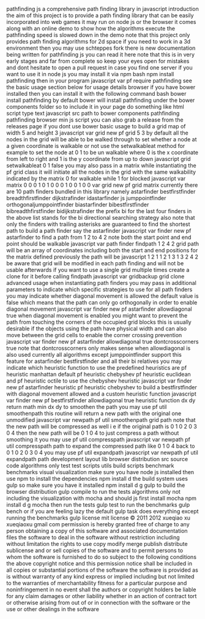pathfinding js a comprehensive path finding library in javascript introduction the aim of this project is to provide a path finding library that can be easily incorporated into web games it may run on node js or the browser it comes along with an online demo to show how the algorithms execute the pathfinding speed is slowed down in the demo note that this project only provides path finding algorithms for 2d space if you need to work in a 3d environment then you may use schteppes fork there is new documentation being written for pathfinding js you can read it here note that this is in very early stages and far from complete so keep your eyes open for mistakes and dont hesitate to open a pull request in case you find one server if you want to use it in node js you may install it via npm bash npm install pathfinding then in your program javascript var pf require pathfinding see the basic usage section below for usage details browser if you have bower installed then you can install it with the following command bash bower install pathfinding by default bower will install pathfinding under the bower components folder so to include it in your page do something like html script type text javascript src path to bower components pathfinding pathfinding browser min js script you can also grab a release from the releases page if you dont use bower basic usage to build a grid map of width 5 and height 3 javascript var grid new pf grid 5 3 by default all the nodes in the grid will be able to be walked through to set whether a node at a given coordinate is walkable or not use the setwalkableat method for example to set the node at 0 1 to be un walkable where 0 is the x coordinate from left to right and 1 is the y coordinate from up to down javascript grid setwalkableat 0 1 false you may also pass in a matrix while instantiating the pf grid class it will initiate all the nodes in the grid with the same walkability indicated by the matrix 0 for walkable while 1 for blocked javascript var matrix 0 0 0 1 0 1 0 0 0 1 0 0 1 0 0 var grid new pf grid matrix currently there are 10 path finders bundled in this library namely astarfinder bestfirstfinder breadthfirstfinder dijkstrafinder idastarfinder js jumppointfinder orthogonaljumppointfinder biastarfinder bibestfirstfinder bibreadthfirstfinder bidijkstrafinder the prefix bi for the last four finders in the above list stands for the bi directional searching strategy also note that only the finders with trailing asterisks are guaranteed to find the shortest path to build a path finder say the astarfinder javascript var finder new pf astarfinder to find a path from 1 2 to 4 2 note both the start point and end point should be walkable javascript var path finder findpath 1 2 4 2 grid path will be an array of coordinates including both the start and end positions for the matrix defined previously the path will be javascript 1 2 1 1 2 1 3 1 3 2 4 2 be aware that grid will be modified in each path finding and will not be usable afterwards if you want to use a single grid multiple times create a clone for it before calling findpath javascript var gridbackup grid clone advanced usage when instantiating path finders you may pass in additional parameters to indicate which specific strategies to use for all path finders you may indicate whether diagonal movement is allowed the default value is false which means that the path can only go orthogonally in order to enable diagonal movement javascript var finder new pf astarfinder allowdiagonal true when diagonal movement is enabled you might want to prevent the path from touching the corners of the occupied grid blocks this is usually desirable if the objects using the path have physical width and can also move between the grid cells to enable the corner crossing prevention javascript var finder new pf astarfinder allowdiagonal true dontcrosscorners true note that dontcrosscorners only makes sense when allowdiagonal is also used currently all algorithms except jumppointfinder support this feature for astarfinder bestfirstfinder and all their bi relatives you may indicate which heuristic function to use the predefined heuristics are pf heuristic manhattan default pf heuristic chebyshev pf heuristic euclidean and pf heuristic octile to use the chebyshev heuristic javascript var finder new pf astarfinder heuristic pf heuristic chebyshev to build a bestfirstfinder with diagonal movement allowed and a custom heuristic function javascript var finder new pf bestfirstfinder allowdiagonal true heuristic function dx dy return math min dx dy to smoothen the path you may use pf util smoothenpath this routine will return a new path with the original one unmodified javascript var newpath pf util smoothenpath grid path note that the new path will be compressed as well i e if the original path is 0 1 0 2 0 3 0 4 then the new path will be 0 1 0 4 to just compress a path without smoothing it you may use pf util compresspath javascript var newpath pf util compresspath path to expand the compressed path like 0 1 0 4 back to 0 1 0 2 0 3 0 4 you may use pf util expandpath javascript var newpath pf util expandpath path development layout lib browser distribution src source code algorithms only test test scripts utils build scripts benchmark benchmarks visual visualization make sure you have node js installed then use npm to install the dependencies npm install d the build system uses gulp so make sure you have it installed npm install d g gulp to build the browser distribution gulp compile to run the tests algorithms only not including the visualization with mocha and should js first install mocha npm install d g mocha then run the tests gulp test to run the benchmarks gulp bench or if you are feeling lazy the default gulp task does everything except running the benchmarks gulp license mit license © 2011 2012 xueqiao xu xueqiaoxu gmail com permission is hereby granted free of charge to any person obtaining a copy of this software and associated documentation files the software to deal in the software without restriction including without limitation the rights to use copy modify merge publish distribute sublicense and or sell copies of the software and to permit persons to whom the software is furnished to do so subject to the following conditions the above copyright notice and this permission notice shall be included in all copies or substantial portions of the software the software is provided as is without warranty of any kind express or implied including but not limited to the warranties of merchantability fitness for a particular purpose and noninfringement in no event shall the authors or copyright holders be liable for any claim damages or other liability whether in an action of contract tort or otherwise arising from out of or in connection with the software or the use or other dealings in the software